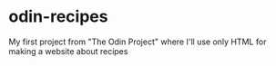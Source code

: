 # odin-recipes
My first project from "The Odin Project" where I'll use only HTML for making a website about recipes
